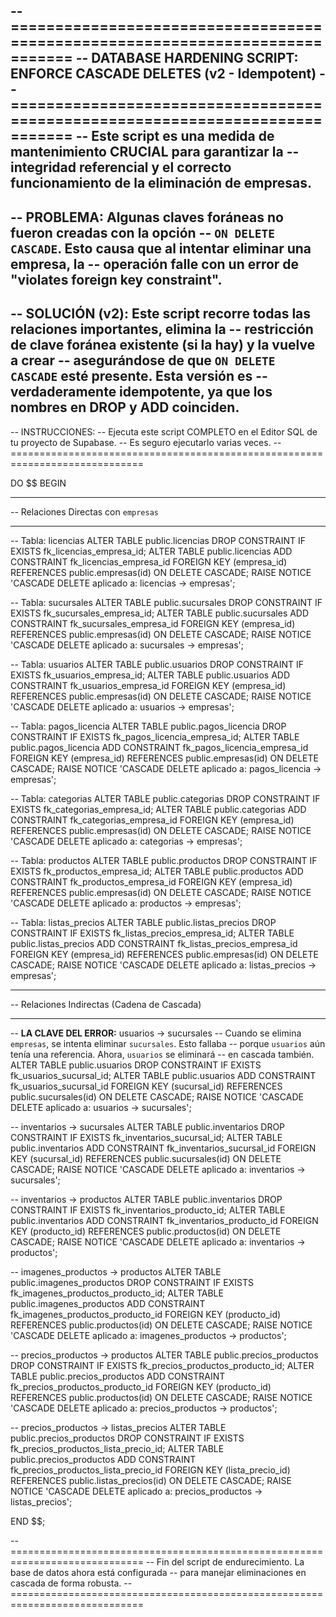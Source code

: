 -- =============================================================================
-- DATABASE HARDENING SCRIPT: ENFORCE CASCADE DELETES (v2 - Idempotent)
-- =============================================================================
-- Este script es una medida de mantenimiento CRUCIAL para garantizar la
-- integridad referencial y el correcto funcionamiento de la eliminación de empresas.
--
-- PROBLEMA: Algunas claves foráneas no fueron creadas con la opción
-- `ON DELETE CASCADE`. Esto causa que al intentar eliminar una empresa, la
-- operación falle con un error de "violates foreign key constraint".
--
-- SOLUCIÓN (v2): Este script recorre todas las relaciones importantes, elimina la
-- restricción de clave foránea existente (si la hay) y la vuelve a crear
-- asegurándose de que `ON DELETE CASCADE` esté presente. Esta versión es
-- verdaderamente idempotente, ya que los nombres en DROP y ADD coinciden.
--
-- INSTRUCCIONES:
-- Ejecuta este script COMPLETO en el Editor SQL de tu proyecto de Supabase.
-- Es seguro ejecutarlo varias veces.
-- =============================================================================

DO $$
BEGIN

-- -----------------------------------------------------------------------------
-- Relaciones Directas con `empresas`
-- -----------------------------------------------------------------------------

-- Tabla: licencias
ALTER TABLE public.licencias DROP CONSTRAINT IF EXISTS fk_licencias_empresa_id;
ALTER TABLE public.licencias ADD CONSTRAINT fk_licencias_empresa_id
    FOREIGN KEY (empresa_id) REFERENCES public.empresas(id) ON DELETE CASCADE;
RAISE NOTICE 'CASCADE DELETE aplicado a: licencias -> empresas';

-- Tabla: sucursales
ALTER TABLE public.sucursales DROP CONSTRAINT IF EXISTS fk_sucursales_empresa_id;
ALTER TABLE public.sucursales ADD CONSTRAINT fk_sucursales_empresa_id
    FOREIGN KEY (empresa_id) REFERENCES public.empresas(id) ON DELETE CASCADE;
RAISE NOTICE 'CASCADE DELETE aplicado a: sucursales -> empresas';

-- Tabla: usuarios
ALTER TABLE public.usuarios DROP CONSTRAINT IF EXISTS fk_usuarios_empresa_id;
ALTER TABLE public.usuarios ADD CONSTRAINT fk_usuarios_empresa_id
    FOREIGN KEY (empresa_id) REFERENCES public.empresas(id) ON DELETE CASCADE;
RAISE NOTICE 'CASCADE DELETE aplicado a: usuarios -> empresas';

-- Tabla: pagos_licencia
ALTER TABLE public.pagos_licencia DROP CONSTRAINT IF EXISTS fk_pagos_licencia_empresa_id;
ALTER TABLE public.pagos_licencia ADD CONSTRAINT fk_pagos_licencia_empresa_id
    FOREIGN KEY (empresa_id) REFERENCES public.empresas(id) ON DELETE CASCADE;
RAISE NOTICE 'CASCADE DELETE aplicado a: pagos_licencia -> empresas';

-- Tabla: categorias
ALTER TABLE public.categorias DROP CONSTRAINT IF EXISTS fk_categorias_empresa_id;
ALTER TABLE public.categorias ADD CONSTRAINT fk_categorias_empresa_id
    FOREIGN KEY (empresa_id) REFERENCES public.empresas(id) ON DELETE CASCADE;
RAISE NOTICE 'CASCADE DELETE aplicado a: categorias -> empresas';

-- Tabla: productos
ALTER TABLE public.productos DROP CONSTRAINT IF EXISTS fk_productos_empresa_id;
ALTER TABLE public.productos ADD CONSTRAINT fk_productos_empresa_id
    FOREIGN KEY (empresa_id) REFERENCES public.empresas(id) ON DELETE CASCADE;
RAISE NOTICE 'CASCADE DELETE aplicado a: productos -> empresas';

-- Tabla: listas_precios
ALTER TABLE public.listas_precios DROP CONSTRAINT IF EXISTS fk_listas_precios_empresa_id;
ALTER TABLE public.listas_precios ADD CONSTRAINT fk_listas_precios_empresa_id
    FOREIGN KEY (empresa_id) REFERENCES public.empresas(id) ON DELETE CASCADE;
RAISE NOTICE 'CASCADE DELETE aplicado a: listas_precios -> empresas';


-- -----------------------------------------------------------------------------
-- Relaciones Indirectas (Cadena de Cascada)
-- -----------------------------------------------------------------------------

-- **LA CLAVE DEL ERROR:** usuarios -> sucursales
-- Cuando se elimina `empresas`, se intenta eliminar `sucursales`. Esto fallaba
-- porque `usuarios` aún tenía una referencia. Ahora, `usuarios` se eliminará
-- en cascada también.
ALTER TABLE public.usuarios DROP CONSTRAINT IF EXISTS fk_usuarios_sucursal_id;
ALTER TABLE public.usuarios ADD CONSTRAINT fk_usuarios_sucursal_id
    FOREIGN KEY (sucursal_id) REFERENCES public.sucursales(id) ON DELETE CASCADE;
RAISE NOTICE 'CASCADE DELETE aplicado a: usuarios -> sucursales';

-- inventarios -> sucursales
ALTER TABLE public.inventarios DROP CONSTRAINT IF EXISTS fk_inventarios_sucursal_id;
ALTER TABLE public.inventarios ADD CONSTRAINT fk_inventarios_sucursal_id
    FOREIGN KEY (sucursal_id) REFERENCES public.sucursales(id) ON DELETE CASCADE;
RAISE NOTICE 'CASCADE DELETE aplicado a: inventarios -> sucursales';

-- inventarios -> productos
ALTER TABLE public.inventarios DROP CONSTRAINT IF EXISTS fk_inventarios_producto_id;
ALTER TABLE public.inventarios ADD CONSTRAINT fk_inventarios_producto_id
    FOREIGN KEY (producto_id) REFERENCES public.productos(id) ON DELETE CASCADE;
RAISE NOTICE 'CASCADE DELETE aplicado a: inventarios -> productos';

-- imagenes_productos -> productos
ALTER TABLE public.imagenes_productos DROP CONSTRAINT IF EXISTS fk_imagenes_productos_producto_id;
ALTER TABLE public.imagenes_productos ADD CONSTRAINT fk_imagenes_productos_producto_id
    FOREIGN KEY (producto_id) REFERENCES public.productos(id) ON DELETE CASCADE;
RAISE NOTICE 'CASCADE DELETE aplicado a: imagenes_productos -> productos';

-- precios_productos -> productos
ALTER TABLE public.precios_productos DROP CONSTRAINT IF EXISTS fk_precios_productos_producto_id;
ALTER TABLE public.precios_productos ADD CONSTRAINT fk_precios_productos_producto_id
    FOREIGN KEY (producto_id) REFERENCES public.productos(id) ON DELETE CASCADE;
RAISE NOTICE 'CASCADE DELETE aplicado a: precios_productos -> productos';

-- precios_productos -> listas_precios
ALTER TABLE public.precios_productos DROP CONSTRAINT IF EXISTS fk_precios_productos_lista_precio_id;
ALTER TABLE public.precios_productos ADD CONSTRAINT fk_precios_productos_lista_precio_id
    FOREIGN KEY (lista_precio_id) REFERENCES public.listas_precios(id) ON DELETE CASCADE;
RAISE NOTICE 'CASCADE DELETE aplicado a: precios_productos -> listas_precios';

END $$;

-- =============================================================================
-- Fin del script de endurecimiento. La base de datos ahora está configurada
-- para manejar eliminaciones en cascada de forma robusta.
-- =============================================================================